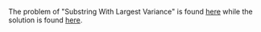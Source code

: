 The problem of "Substring With Largest Variance" is found [here](https://leetcode.com/problems/substring-with-largest-variance/description/) while the solution is found [here](https://github.com/aurimas13/Solutions-To-Problems/blob/main/LeetCode/Java%20Solutions/Substring%20With%20Largest%20Variance/variance.java).